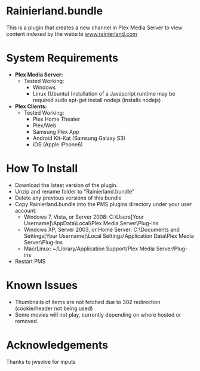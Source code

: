 Rainierland.bundle
===================

This is a plugin that creates a new channel in Plex Media Server to view content indexed by the website www.rainierland.com

System Requirements
===================

- **Plex Media Server:**
	- Tested Working:
		- Windows
		- Linux (Ubuntu) Installation of a Javascript runtime may be required
		  sudo apt-get install nodejs (installs nodejs)
- **Plex Clients:**
	- Tested Working:
		- Plex Home Theater
		- Plex/Web
		- Samsung Plex App
		- Android Kit-Kat (Samsung Galaxy S3)
		- iOS (Apple iPhone6)

How To Install
==============

- Download the latest version of the plugin.
- Unzip and rename folder to "Rainierland.bundle"
- Delete any previous versions of this bundle
- Copy Rainierland.bundle into the PMS plugins directory under your user account:
	- Windows 7, Vista, or Server 2008: 
	C:\Users[Your Username]\AppData\Local\Plex Media Server\Plug-ins
	- Windows XP, Server 2003, or Home Server: 
	C:\Documents and Settings[Your Username]\Local Settings\Application Data\Plex Media Server\Plug-ins
	- Mac/Linux: 
        ~/Library/Application Support/Plex Media Server/Plug-ins
- Restart PMS

Known Issues
==============
- Thumbnails of items are not fetched due to 302 redirection (cookie/header not being used)
- Some movies will not play, currently depending on where hosted or removed.

Acknowledgements
==============
Thanks to jwsolve for inputs